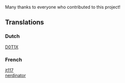 Many thanks to everyone who contributed to this project!


## Translations

### Dutch
[D0T1X](https://www.transifex.com/user/profile/D0T1X/)

### French
[jt117](https://www.transifex.com/user/profile/jt117/)  
[nerdinator](https://www.transifex.com/user/profile/nerdinator/)